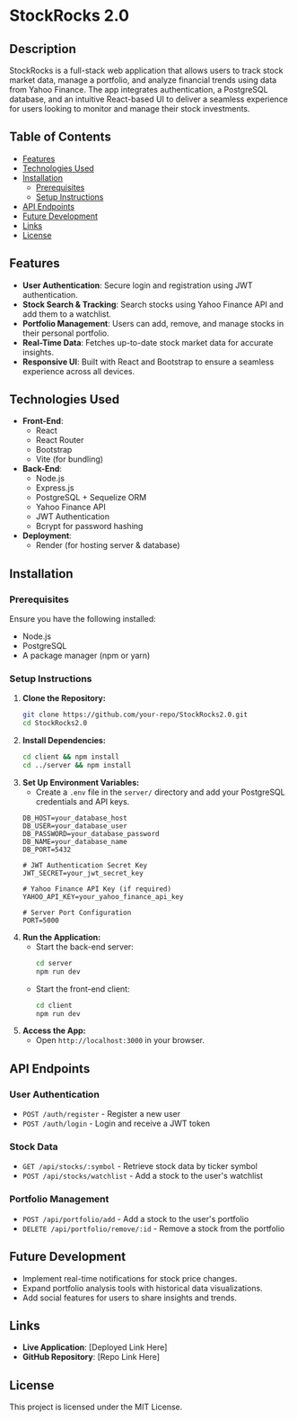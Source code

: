 # StockRocks 2.0

## Description
StockRocks is a full-stack web application that allows users to track stock market data, manage a portfolio, and analyze financial trends using data from Yahoo Finance. The app integrates authentication, a PostgreSQL database, and an intuitive React-based UI to deliver a seamless experience for users looking to monitor and manage their stock investments.

## Table of Contents
- [Features](#features)
- [Technologies Used](#technologies-used)
- [Installation](#installation)
  - [Prerequisites](#prerequisites)
  - [Setup Instructions](#setup-instructions)
- [API Endpoints](#api-endpoints)
- [Future Development](#future-development)
- [Links](#links)
- [License](#license)

## Features
- **User Authentication**: Secure login and registration using JWT authentication.
- **Stock Search & Tracking**: Search stocks using Yahoo Finance API and add them to a watchlist.
- **Portfolio Management**: Users can add, remove, and manage stocks in their personal portfolio.
- **Real-Time Data**: Fetches up-to-date stock market data for accurate insights.
- **Responsive UI**: Built with React and Bootstrap to ensure a seamless experience across all devices.

## Technologies Used
- **Front-End**:
  - React
  - React Router
  - Bootstrap
  - Vite (for bundling)
- **Back-End**:
  - Node.js
  - Express.js
  - PostgreSQL + Sequelize ORM
  - Yahoo Finance API
  - JWT Authentication
  - Bcrypt for password hashing
- **Deployment**:
  - Render (for hosting server & database)

## Installation

### Prerequisites
Ensure you have the following installed:
- Node.js
- PostgreSQL
- A package manager (npm or yarn)

### Setup Instructions
1. **Clone the Repository:**
   ```bash
   git clone https://github.com/your-repo/StockRocks2.0.git
   cd StockRocks2.0
   ```
2. **Install Dependencies:**
   ```bash
   cd client && npm install
   cd ../server && npm install
   ```
3. **Set Up Environment Variables:**
   - Create a `.env` file in the `server/` directory and add your PostgreSQL credentials and API keys.
   ```properties
   DB_HOST=your_database_host
   DB_USER=your_database_user
   DB_PASSWORD=your_database_password
   DB_NAME=your_database_name
   DB_PORT=5432

   # JWT Authentication Secret Key
   JWT_SECRET=your_jwt_secret_key

   # Yahoo Finance API Key (if required)
   YAHOO_API_KEY=your_yahoo_finance_api_key

   # Server Port Configuration
   PORT=5000
   ```
4. **Run the Application:**
   - Start the back-end server:
     ```bash
     cd server
     npm run dev
     ```
   - Start the front-end client:
     ```bash
     cd client
     npm run dev
     ```
5. **Access the App:**
   - Open `http://localhost:3000` in your browser.

## API Endpoints
### User Authentication
- `POST /auth/register` - Register a new user
- `POST /auth/login` - Login and receive a JWT token

### Stock Data
- `GET /api/stocks/:symbol` - Retrieve stock data by ticker symbol
- `POST /api/stocks/watchlist` - Add a stock to the user's watchlist

### Portfolio Management
- `POST /api/portfolio/add` - Add a stock to the user's portfolio
- `DELETE /api/portfolio/remove/:id` - Remove a stock from the portfolio

## Future Development
- Implement real-time notifications for stock price changes.
- Expand portfolio analysis tools with historical data visualizations.
- Add social features for users to share insights and trends.

## Links
- **Live Application**: [Deployed Link Here]
- **GitHub Repository**: [Repo Link Here]

## License
This project is licensed under the MIT License.
